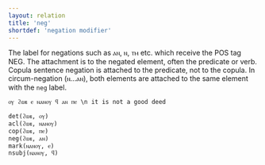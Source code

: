 ```yaml
---
layout: relation
title: 'neg'
shortdef: 'negation modifier'
---
```


The label for negations such as ⲁⲛ, ⲛ, ⲧⲙ etc. which receive the POS tag NEG. The attachment is to the negated element, often the predicate or verb. Copula sentence negation is attached to the predicate, not to the copula. In circum-negation (ⲛ...ⲁⲛ), both elements are attached to the same element with the `neg` label.

~~~ sdparse
ⲟⲩ ϩⲱⲃ ⲉ ⲛⲁⲛⲟⲩ ϥ ⲁⲛ ⲡⲉ \n it is not a good deed

det(ϩⲱⲃ, ⲟⲩ)
acl(ϩⲱⲃ, ⲛⲁⲛⲟⲩ)
cop(ϩⲱⲃ, ⲡⲉ)
neg(ϩⲱⲃ, ⲁⲛ)
mark(ⲛⲁⲛⲟⲩ, ⲉ)
nsubj(ⲛⲁⲛⲟⲩ, ϥ)
~~~

